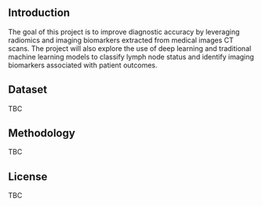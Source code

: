 ## Introduction
The goal of this project is to improve diagnostic accuracy by leveraging radiomics and imaging biomarkers extracted from medical images CT scans. The project will also explore the use of deep learning and traditional machine learning models to classify lymph node status and identify imaging biomarkers associated with patient outcomes.

## Dataset
TBC

## Methodology
TBC

## License
TBC
